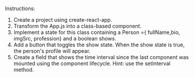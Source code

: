 

Instructions:
1. Create a project using create-react-app.
2. Transform the App.js into a class-based component.
3. Implement a state for this class containing a Person ={ fullName,bio, imgSrc, profession} and a boolean shows.
4. Add a button that toggles the show state. When the show state is true, the person's profile will appear.
5. Create a field that shows the time interval since the last component was mounted using the component lifecycle.
Hint: use the setInterval method.